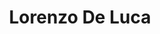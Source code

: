 ---
title: Lorenzo De Luca

faction:
  sort: Other
  given: De Luca

siblings:
  - name: "Fabrizio De Luca"
    type: Brother
  - name: "Matteo De Luca"
    type: Brother
  - name: "Angelo De Luca"
    type: Brother

char_data:
  - element_title: "Pronouns"
    element: ""
  - element_title: "Race"
    element: ""
  - element_title: "Age"
    element: ""
  - element_title: "Height"
    element: ""
  - element_title: "Hair"
    element: ""
  - element_title: "Skin"
    element: ""
  - element_title: "Eyes"
    element: ""

excerpt: "One of the four De Luca brothers."
---
